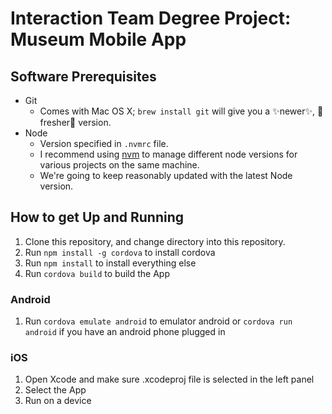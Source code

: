 # Interaction Team Degree Project: Museum Mobile App

## Software Prerequisites
* Git
  * Comes with Mac OS X; `brew install git` will give you a ✨newer✨, 🍏fresher🍏
    version.
* Node
  * Version specified in `.nvmrc` file.
  * I recommend using [nvm](https://github.com/creationix/nvm) to manage
    different node versions for various projects on the same machine.
  * We're going to keep reasonably updated with the latest Node version.

## How to get Up and Running
1. Clone this repository, and change directory into this repository.
2. Run `npm install -g cordova` to install cordova
3. Run `npm install` to install everything else
4. Run `cordova build` to build the App

### Android
1. Run `cordova emulate android` to emulator android or `cordova run android` if you have an android phone plugged in

### iOS
1. Open Xcode and make sure .xcodeproj file is selected in the left panel
2. Select the App
3. Run on a device
